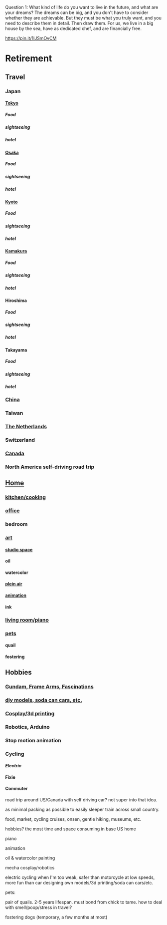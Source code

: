 Question 1: What kind of life do you want to live in the future, and
what are your dreams? The dreams can be big, and you don\'t have to
consider whether they are achievable. But they must be what you truly
want, and you need to describe them in detail. Then draw them. For us,
we live in a big house by the sea, have as dedicated chef, and are
financially free.

https://pin.it/1lJSmOvCM

# Retirement 

## Travel

### Japan

#### [Tokyo](https://www.pinterest.com/gchen1217/tokyo/)

##### Food

##### sightseeing

##### hotel

#### [Osaka](https://www.pinterest.com/gchen1217/osaka/)

##### Food

##### sightseeing

##### hotel

#### [Kyoto](https://www.pinterest.com/gchen1217/kyoto/)

##### Food

##### sightseeing

##### hotel

#### [Kamakura](https://www.pinterest.com/gchen1217/kamakura/)

##### Food

##### sightseeing

##### hotel

#### Hiroshima

##### Food

##### sightseeing

##### hotel

#### Takayama

##### Food

##### sightseeing

##### hotel

### [China](https://www.pinterest.com/gchen1217/china/)

### Taiwan

### [The Netherlands](https://www.pinterest.com/gchen1217/the-netherlands/)

### Switzerland

### [Canada](https://www.pinterest.com/pin/877639046147859475/)

### North America self-driving road trip

## [Home](https://www.pinterest.com/gchen1217/house)

### [kitchen/cooking](https://www.pinterest.com/gchen1217/house/kitchen/)

### [office](https://www.pinterest.com/gchen1217/house/office/)

### bedroom

### [art](https://www.pinterest.com/gchen1217/painting/)

#### [studio space](https://www.pinterest.com/gchen1217/painting/studio/)

#### oil

#### watercolor 

#### [plein air](https://www.pinterest.com/gchen1217/painting/plein-air/)

#### [animation](https://www.pinterest.com/gchen1217/painting/animation/)

#### ink

### [living room/piano](https://www.pinterest.com/gchen1217/house/living-room/)

### [pets](https://www.pinterest.com/gchen1217/pets/)

#### quail

#### fostering

## Hobbies

### [Gundam, Frame Arms, Fascinations](https://www.pinterest.com/gchen1217/models/)

### [diy models, soda can cars, etc.](https://www.pinterest.com/gchen1217/models/)

### [Cosplay/3d printing](https://www.pinterest.com/gchen1217/models/)

### Robotics, Arduino

### Stop motion animation

### Cycling

#### *Electric*

#### Fixie

#### Commuter

road trip around US/Canada with self driving car? not super into that
idea.

as minimal packing as possible to easily sleeper train across small
country.

food, market, cycling cruises, onsen, gentle hiking, museums, etc.

hobbies? the most time and space consuming in base US home

piano

animation

oil & watercolor painting

mecha cosplay/robotics

electric cycling when I\'m too weak, safer than motorcycle at low
speeds, more fun than car designing own models/3d printing/soda can
cars/etc.

pets:

pair of quails. 2-5 years lifespan. must bond from chick to tame. how to
deal with smell/poop/stress in travel?

fostering dogs (temporary, a few months at most)
